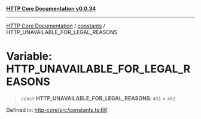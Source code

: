 [**HTTP Core Documentation v0.0.34**](../../README.md)

***

[HTTP Core Documentation](../../modules.md) / [constants](../README.md) / HTTP\_UNAVAILABLE\_FOR\_LEGAL\_REASONS

# Variable: HTTP\_UNAVAILABLE\_FOR\_LEGAL\_REASONS

> `const` **HTTP\_UNAVAILABLE\_FOR\_LEGAL\_REASONS**: `451` = `451`

Defined in: [http-core/src/constants.ts:66](https://github.com/stonemjs/http-core/blob/fb38b6d1cb0bd2bb4e252ff611571ec3c006aa1e/src/constants.ts#L66)
